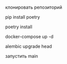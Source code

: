 клонировать репозиторий

pip install poetry

poetry install

docker-compose up -d

alembic upgrade head

запустить main